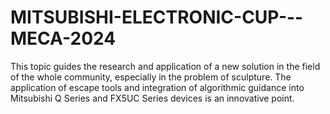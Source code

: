 # MITSUBISHI-ELECTRONIC-CUP---MECA-2024
This topic guides the research and application of a new solution in the field of the whole community, especially in the problem of sculpture. The application of escape tools and integration of algorithmic guidance into Mitsubishi Q Series and FX5UC Series devices is an innovative point.
